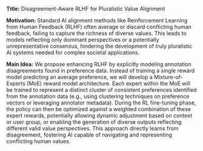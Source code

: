 **Title:** Disagreement-Aware RLHF for Pluralistic Value Alignment

**Motivation:** Standard AI alignment methods like Reinforcement Learning from Human Feedback (RLHF) often average or discard conflicting human feedback, failing to capture the richness of diverse values. This leads to models reflecting only dominant perspectives or a potentially unrepresentative consensus, hindering the development of truly pluralistic AI systems needed for complex societal applications.

**Main Idea:** We propose enhancing RLHF by explicitly modeling annotation disagreements found in preference data. Instead of training a single reward model predicting an average preference, we will develop a Mixture-of-Experts (MoE) reward model architecture. Each expert within the MoE will be trained to represent a distinct cluster of consistent preferences identified from the annotation data (e.g., using clustering techniques on preference vectors or leveraging annotator metadata). During the RL fine-tuning phase, the policy can then be optimized against a weighted combination of these expert rewards, potentially allowing dynamic adjustment based on context or user group, or enabling the generation of diverse outputs reflecting different valid value perspectives. This approach directly learns from disagreement, fostering AI capable of navigating and representing conflicting human values.